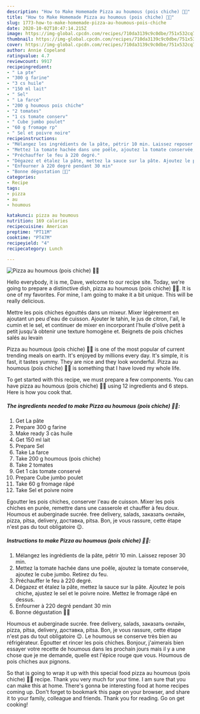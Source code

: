 ```yaml
---
description: "How to Make Homemade Pizza au houmous (pois chiche) 🍕🆒"
title: "How to Make Homemade Pizza au houmous (pois chiche) 🍕🆒"
slug: 1773-how-to-make-homemade-pizza-au-houmous-pois-chiche
date: 2020-10-02T10:47:14.215Z
image: https://img-global.cpcdn.com/recipes/710da3139c9c0dbe/751x532cq70/pizza-au-houmous-pois-chiche-🍕🆒-photo-principale-de-la-recette.jpg
thumbnail: https://img-global.cpcdn.com/recipes/710da3139c9c0dbe/751x532cq70/pizza-au-houmous-pois-chiche-🍕🆒-photo-principale-de-la-recette.jpg
cover: https://img-global.cpcdn.com/recipes/710da3139c9c0dbe/751x532cq70/pizza-au-houmous-pois-chiche-🍕🆒-photo-principale-de-la-recette.jpg
author: Annie Copeland
ratingvalue: 4.7
reviewcount: 9917
recipeingredient:
- " La pte"
- "300 g farine"
- "3 cs huile"
- "150 ml lait"
- " Sel"
- " La farce"
- "200 g houmous pois chiche"
- "2 tomates"
- "1 cs tomate conserv"
- " Cube jumbo poulet"
- "60 g fromage rp"
- " Sel et poivre noire"
recipeinstructions:
- "Mélangez les ingrédients de la pâte, pétrir 10 min. Laissez reposer 30 min."
- "Mettez la tomate hachée dans une poêle, ajoutez la tomate conservée, ajoutez le cube jumbo. Retirez du feu."
- "Préchauffer le feu à 220 degré."
- "Dégazez et étalez la pâte, mettez la sauce sur la pâte. Ajoutez le pois chiche, ajustez le sel et le poivre noire. Mettez le fromage râpé en dessus."
- "Enfourner à 220 degré pendant 30 min"
- "Bonne dégustation 🍕😍"
categories:
- Recipe
tags:
- pizza
- au
- houmous

katakunci: pizza au houmous 
nutrition: 169 calories
recipecuisine: American
preptime: "PT11M"
cooktime: "PT47M"
recipeyield: "4"
recipecategory: Lunch

---
```



![Pizza au houmous (pois chiche) 🍕🆒](https://img-global.cpcdn.com/recipes/710da3139c9c0dbe/751x532cq70/pizza-au-houmous-pois-chiche-🍕🆒-photo-principale-de-la-recette.jpg)

Hello everybody, it is me, Dave, welcome to our recipe site. Today, we're going to prepare a distinctive dish, pizza au houmous (pois chiche) 🍕🆒. It is one of my favorites. For mine, I am going to make it a bit unique. This will be really delicious.

Mettre les pois chiches égouttés dans un mixeur. Mixer légèrement en ajoutant un peu d&#39;eau de cuisson. Ajouter le tahin, le jus de citron, l&#39;ail, le cumin et le sel, et continuer de mixer en incorporant l&#39;huile d&#39;olive petit à petit jusqu&#39;à obtenir une texture homogène et. Beignets de pois chiches salés au levain

Pizza au houmous (pois chiche) 🍕🆒 is one of the most popular of current trending meals on earth. It's enjoyed by millions every day. It's simple, it is fast, it tastes yummy. They are nice and they look wonderful. Pizza au houmous (pois chiche) 🍕🆒 is something that I have loved my whole life.


To get started with this recipe, we must prepare a few components. You can have pizza au houmous (pois chiche) 🍕🆒 using 12 ingredients and 6 steps. Here is how you cook that.

<!--inarticleads1-->

##### The ingredients needed to make Pizza au houmous (pois chiche) 🍕🆒:

1. Get  La pâte
1. Prepare 300 g farine
1. Make ready 3 càs huile
1. Get 150 ml lait
1. Prepare  Sel
1. Take  La farce
1. Take 200 g houmous (pois chiche)
1. Take 2 tomates
1. Get 1 càs tomate conservé
1. Prepare  Cube jumbo poulet
1. Take 60 g fromage râpé
1. Take  Sel et poivre noire


Egoutter les pois chiches, conserver l&#39;eau de cuisson. Mixer les pois chiches en purée, remettre dans une casserole et chauffer à feu doux. Houmous et auberginade sucrée. free delivery, salads, заказать онлайн, pizza, pitsa, delivery, доставка, pitsa. Bon, je vous rassure, cette étape n&#39;est pas du tout obligatoire 😉. 

<!--inarticleads2-->

##### Instructions to make Pizza au houmous (pois chiche) 🍕🆒:

1. Mélangez les ingrédients de la pâte, pétrir 10 min. Laissez reposer 30 min.
1. Mettez la tomate hachée dans une poêle, ajoutez la tomate conservée, ajoutez le cube jumbo. Retirez du feu.
1. Préchauffer le feu à 220 degré.
1. Dégazez et étalez la pâte, mettez la sauce sur la pâte. Ajoutez le pois chiche, ajustez le sel et le poivre noire. Mettez le fromage râpé en dessus.
1. Enfourner à 220 degré pendant 30 min
1. Bonne dégustation 🍕😍


Houmous et auberginade sucrée. free delivery, salads, заказать онлайн, pizza, pitsa, delivery, доставка, pitsa. Bon, je vous rassure, cette étape n&#39;est pas du tout obligatoire 😉. Le houmous se conserve très bien au réfrigérateur. Égoutter et rincer les pois chiches. Bonjour, j&#39;aimerais bien essayer votre recette de houmous dans les prochain jours mais il y a une chose que je me demande, quelle est l&#39;épice rouge que vous. Houmous de pois chiches aux pignons. 

So that is going to wrap it up with this special food pizza au houmous (pois chiche) 🍕🆒 recipe. Thank you very much for your time. I am sure that you can make this at home. There's gonna be interesting food at home recipes coming up. Don't forget to bookmark this page on your browser, and share it to your family, colleague and friends. Thank you for reading. Go on get cooking!
